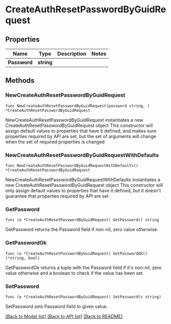 # CreateAuthResetPasswordByGuidRequest

## Properties

Name | Type | Description | Notes
------------ | ------------- | ------------- | -------------
**Password** | **string** |  | 

## Methods

### NewCreateAuthResetPasswordByGuidRequest

`func NewCreateAuthResetPasswordByGuidRequest(password string, ) *CreateAuthResetPasswordByGuidRequest`

NewCreateAuthResetPasswordByGuidRequest instantiates a new CreateAuthResetPasswordByGuidRequest object
This constructor will assign default values to properties that have it defined,
and makes sure properties required by API are set, but the set of arguments
will change when the set of required properties is changed

### NewCreateAuthResetPasswordByGuidRequestWithDefaults

`func NewCreateAuthResetPasswordByGuidRequestWithDefaults() *CreateAuthResetPasswordByGuidRequest`

NewCreateAuthResetPasswordByGuidRequestWithDefaults instantiates a new CreateAuthResetPasswordByGuidRequest object
This constructor will only assign default values to properties that have it defined,
but it doesn't guarantee that properties required by API are set

### GetPassword

`func (o *CreateAuthResetPasswordByGuidRequest) GetPassword() string`

GetPassword returns the Password field if non-nil, zero value otherwise.

### GetPasswordOk

`func (o *CreateAuthResetPasswordByGuidRequest) GetPasswordOk() (*string, bool)`

GetPasswordOk returns a tuple with the Password field if it's non-nil, zero value otherwise
and a boolean to check if the value has been set.

### SetPassword

`func (o *CreateAuthResetPasswordByGuidRequest) SetPassword(v string)`

SetPassword sets Password field to given value.



[[Back to Model list]](../README.md#documentation-for-models) [[Back to API list]](../README.md#documentation-for-api-endpoints) [[Back to README]](../README.md)


